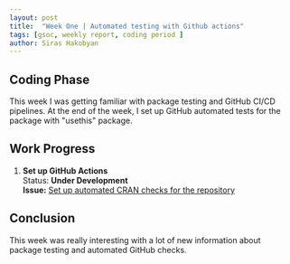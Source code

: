 ```yaml
---
layout: post
title:  "Week One | Automated testing with Github actions"
tags: [gsoc, weekly report, coding period ]
author: Siras Hakobyan
---
```


## Coding Phase

This week I was getting familiar with package testing and GitHub CI/CD pipelines. At the end of the week, I set up GitHub automated tests for the package with "usethis" package.

## Work Progress

1. **Set up GitHub Actions**  
    Status: **Under Development**  
    **Issue:** [Set up automated CRAN checks for the repository](https://github.com/sanderlab/tumorcomparer/issues/3)

## Conclusion  

This week was really interesting with a lot of new information about package testing and automated GitHub checks.
